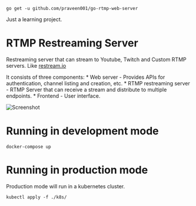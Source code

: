 
```
go get -u github.com/praveen001/go-rtmp-web-server
```

Just a learning project. 

# RTMP Restreaming Server

Restreaming server that can stream to Youtube, Twitch and Custom RTMP servers. Like [restream.io](https://restream.io)

It consists of three components:
	* Web server - Provides APIs for authentication, channel listing and creation, etc.
	* RTMP restreaming server - RTMP Server that can receive a stream and distribute to multiple endpoints.
	* Frontend - User interface.

![Screenshot](https://raw.githubusercontent.com/praveen001/go-rtmp-web-server/master/screenshot.png)

# Running in development mode

```
docker-compose up
```

# Running in production mode

Production mode will run in a kubernetes cluster. 

```
kubectl apply -f ./k8s/
```

